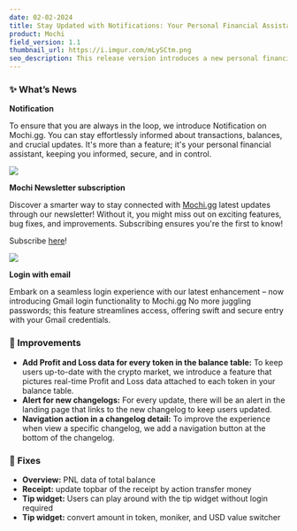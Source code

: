 ```yaml
---
date: 02-02-2024
title: Stay Updated with Notifications: Your Personal Financial Assistant
product: Mochi
field_version: 1.1
thumbnail_url: https://i.imgur.com/mLySCtm.png
seo_description: This release version introduces a new personal financial assistant to help users keep track of all critical update from their accounts and Mochi. 
---
```

### ✨ What’s News

**Notification**

To ensure that you are always in the loop, we introduce Notification on Mochi.gg. You can stay effortlessly informed about transactions, balances, and crucial updates. It's more than a feature; it's your personal financial assistant, keeping you informed, secure, and in control.

![](https://i.imgur.com/mLySCtm.png)

**Mochi Newsletter subscription** 

Discover a smarter way to stay connected with [Mochi.gg](http://mochi.gg/) latest updates through our newsletter! Without it, you might miss out on exciting features, bug fixes, and improvements. Subscribing ensures you're the first to know!

Subscribe [here](https://dmmochigg.substack.com)!

![](https://i.imgur.com/xzQ4S0R.png)

**Login with email**

Embark on a seamless login experience with our latest enhancement – now introducing Gmail login functionality to Mochi.gg No more juggling passwords; this feature streamlines access, offering swift and secure entry with your Gmail credentials.

[//]: break

### 💎 Improvements

- **Add Profit and Loss data for every token in the balance table:** To keep users up-to-date with the crypto market, we introduce a feature that pictures real-time Profit and Loss data attached to each token in your balance table.
- **Alert for new changelogs:** For every update, there will be an alert in the landing page that links to the new changelog to keep users updated.
- **Navigation action in a changelog detail:** To improve the experience when view a specific changelog, we add a navigation button at the bottom of the changelog.

### 🐛 Fixes

- **Overview:** PNL data of total balance
- **Receipt:** update topbar of the receipt by action transfer money
- **Tip widget:** Users can play around with the tip widget without login required
- **Tip widget:** convert amount in token, moniker, and USD value switcher
